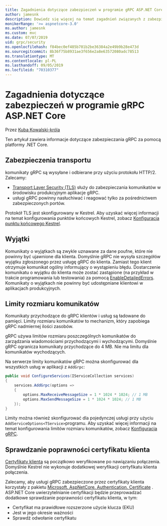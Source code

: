 ```yaml
---
title: Zagadnienia dotyczące zabezpieczeń w programie gRPC ASP.NET Core
author: jamesnk
description: Dowiedz się więcej na temat zagadnień związanych z zabezpieczeniami dla programu gRPC ASP.NET Core.
monikerRange: '>= aspnetcore-3.0'
ms.author: jamesnk
ms.custom: mvc
ms.date: 07/07/2019
uid: grpc/security
ms.openlocfilehash: f84bec0ef485b701b2be36384a2e49b9b28e473d
ms.sourcegitcommit: 8b36f75b8931ae3f656e2a8e63572080adc78513
ms.translationtype: MT
ms.contentlocale: pl-PL
ms.lasthandoff: 09/05/2019
ms.locfileid: "70310377"
---
```

# <a name="security-considerations-in-grpc-for-aspnet-core"></a>Zagadnienia dotyczące zabezpieczeń w programie gRPC ASP.NET Core

Przez [Kuba Kowalski-króla](https://twitter.com/jamesnk)

Ten artykuł zawiera informacje dotyczące zabezpieczania gRPC za pomocą platformy .NET Core.

## <a name="transport-security"></a>Zabezpieczenia transportu

komunikaty gRPC są wysyłane i odbierane przy użyciu protokołu HTTP/2. Zalecamy:

* [Transport Layer Security (TLS)](https://tools.ietf.org/html/rfc5246) służy do zabezpieczania komunikatów w środowisku produkcyjnym aplikacje gRPC.
* usługi gRPC powinny nasłuchiwać i reagować tylko za pośrednictwem zabezpieczonych portów.

Protokół TLS jest skonfigurowany w Kestrel. Aby uzyskać więcej informacji na temat konfigurowania punktów końcowych Kestrel, zobacz [Konfiguracja punktu końcowego Kestrel](xref:fundamentals/servers/kestrel#endpoint-configuration).

## <a name="exceptions"></a>Wyjątki

Komunikaty o wyjątkach są zwykle uznawane za dane poufne, które nie powinny być ujawnione dla klienta. Domyślnie gRPC nie wysyła szczegółów wyjątku zgłoszonego przez usługę gRPC do klienta. Zamiast tego klient otrzymuje komunikat ogólny informujący o wystąpieniu błędu. Dostarczenie komunikatu o wyjątku do klienta może zostać zastąpione (na przykład w trakcie programowania lub testowania) za pomocą [EnableDetailedErrors](xref:grpc/configuration#configure-services-options). Komunikaty o wyjątkach nie powinny być udostępniane klientowi w aplikacjach produkcyjnych.

## <a name="message-size-limits"></a>Limity rozmiaru komunikatów

Komunikaty przychodzące do gRPC klientów i usług są ładowane do pamięci. Limity rozmiaru komunikatów to mechanizm, który zapobiega gRPC nadmiernej ilości zasobów.

gRPC używa limitów rozmiaru poszczególnych komunikatów do zarządzania wiadomościami przychodzącymi i wychodzącymi. Domyślnie gRPC ogranicza komunikaty przychodzące do 4 MB. Nie ma limitu dla komunikatów wychodzących.

Na serwerze limity komunikatów gRPC można skonfigurować dla wszystkich usług w aplikacji z `AddGrpc`:

```csharp
public void ConfigureServices(IServiceCollection services)
{
    services.AddGrpc(options =>
    {
        options.MaxReceiveMessageSize = 1 * 1024 * 1024; // 1 MB
        options.MaxSendMessageSize = 1 * 1024 * 1024; // 1 MB
    });
}
```

Limity można również skonfigurować dla pojedynczej usługi przy użyciu `AddServiceOptions<TService>`programu. Aby uzyskać więcej informacji na temat konfigurowania limitów rozmiaru komunikatów, zobacz [Konfiguracja gRPC](xref:grpc/configuration).

## <a name="client-certificate-validation"></a>Sprawdzanie poprawności certyfikatu klienta

[Certyfikaty klienta](https://tools.ietf.org/html/rfc5246#section-7.4.4) są początkowo weryfikowane po nawiązaniu połączenia. Domyślnie Kestrel nie wykonuje dodatkowej weryfikacji certyfikatu klienta połączenia.

Zalecamy, aby usługi gRPC zabezpieczone przez certyfikaty klienta korzystały z pakietu [Microsoft. AspNetCore. Authentication. Certificate](xref:security/authentication/certauth) . ASP.NET Core uwierzytelnianie certyfikacji będzie przeprowadzać dodatkowe sprawdzanie poprawności certyfikatu klienta, w tym:

* Certyfikat ma prawidłowe rozszerzone użycie klucza (EKU)
* Jest w jego okresie ważności
* Sprawdź odwołanie certyfikatu
